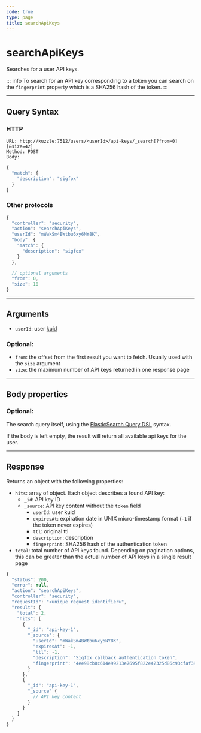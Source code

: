 ```yaml
---
code: true
type: page
title: searchApiKeys
---
```


# searchApiKeys

Searches for a user API keys.

::: info
To search for an API key corresponding to a token you can search on the `fingerprint` property which is a SHA256 hash of the token.
:::

---

## Query Syntax

### HTTP

```http
URL: http://kuzzle:7512/users/<userId>/api-keys/_search[?from=0][&size=42]
Method: POST
Body:
```

```js
{
  "match": {
    "description": "sigfox"
  }
}
```

### Other protocols

```js
{
  "controller": "security",
  "action": "searchApiKeys",
  "userId": "mWakSm4BWtbu6xy6NY8K",
  "body": {
    "match": {
      "description": "sigfox"
    }
  },

  // optional arguments
  "from": 0,
  "size": 10
}
```

---

## Arguments

- `userId`: user [kuid](/core/2/guides/kuzzle-depth/authentication#the-kuzzle-user-identifier)

### Optional:

- `from`: the offset from the first result you want to fetch. Usually used with the `size` argument
- `size`: the maximum number of API keys returned in one response page

---

## Body properties

### Optional:

The search query itself, using the [ElasticSearch Query DSL](https://www.elastic.co/guide/en/elasticsearch/reference/7.4/query-dsl.html) syntax.

If the body is left empty, the result will return all available api keys for the user.

---

## Response

Returns an object with the following properties:

- `hits`: array of object. Each object describes a found API key:
  - `_id`: API key ID
  - `_source`: API key content without the `token` field
    - `userId`: user kuid
    - `expiresAt`: expiration date in UNIX micro-timestamp format (`-1` if the token never expires)
    - `ttl`: original ttl
    - `description`: description
    - `fingerprint`: SHA256 hash of the authentication token
- `total`: total number of API keys found. Depending on pagination options, this can be greater than the actual number of API keys in a single result page

```js
{
  "status": 200,
  "error": null,
  "action": "searchApiKeys",
  "controller": "security",
  "requestId": "<unique request identifier>",
  "result": {
    "total": 2,
    "hits": [
      {
        "_id": "api-key-1",
        "_source": {
          "userId": "mWakSm4BWtbu6xy6NY8K",
          "expiresAt": -1,
          "ttl": -1,
          "description": "Sigfox callback authentication token",
          "fingerprint": "4ee98cb8c614e99213e7695f822e42325d86c93cfaf39cb40e860939e784c8e6"
        }
      },
      {
        "_id": "api-key-1",
        "_source" {
          // API key content
        }
      }
    ]
  }
}
```
